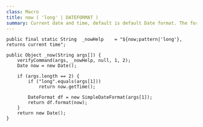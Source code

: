 ```yaml
---
class: Macro
title: now ( 'long' | DATEFORMAT )
summary: Current date and time, default is default Date format. The format can be specified as a long or a date format.
---
```



	public final static String	_nowHelp	= "${now;pattern|'long'}, returns current time";

	public Object _now(String args[]) {
		verifyCommand(args, _nowHelp, null, 1, 2);
		Date now = new Date();

		if (args.length == 2) {
			if ("long".equals(args[1]))
				return now.getTime();

			DateFormat df = new SimpleDateFormat(args[1]);
			return df.format(now);
		}
		return new Date();
	}

